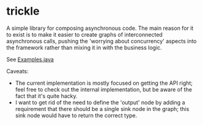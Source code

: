 trickle
=======

A simple library for composing asynchronous code. The main reason for it to exist is to make it
easier to create graphs of interconnected asynchronous calls, pushing the 'worrying about
concurrency' aspects into the framework rather than mixing it in with the business logic.

See [Examples.java](src/test/java/com/spotify/trickle/example/Examples.java)

Caveats:
- The current implementation is mostly focused on getting the API right; feel free to check out the
internal implementation, but be aware of the fact that it's quite hacky.
- I want to get rid of the need to define the 'output' node by adding a requirement that there
should be a single sink node in the graph; this sink node would have to return the correct type.
